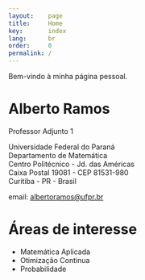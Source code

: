 ```yaml
---
layout:    page
title:     Home
key:       index
lang:      br
order:     0
permalink: /
---
```

Bem-vindo à minha página pessoal. <br />


# Alberto Ramos

Professor Adjunto 1

Universidade Federal do Paraná <br />
Departamento de Matemática <br />
Centro Politécnico - Jd. das Américas <br />
Caixa Postal 19081 - CEP 81531-980 <br />
Curitiba - PR - Brasil

email: albertoramos@ufpr.br

# Áreas de interesse
  - Matemática Aplicada
  - Otimização Continua
  - Probabilidade
